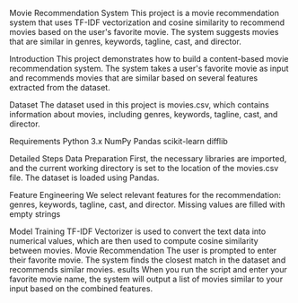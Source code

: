 Movie Recommendation System
This project is a movie recommendation system that uses TF-IDF vectorization and cosine similarity to recommend movies based on the user's favorite movie. The system suggests movies that are similar in genres, keywords, tagline, cast, and director.

Introduction
This project demonstrates how to build a content-based movie recommendation system. The system takes a user's favorite movie as input and recommends movies that are similar based on several features extracted from the dataset.

Dataset
The dataset used in this project is movies.csv, which contains information about movies, including genres, keywords, tagline, cast, and director.

Requirements
Python 3.x
NumPy
Pandas
scikit-learn
difflib

Detailed Steps
Data Preparation
First, the necessary libraries are imported, and the current working directory is set to the location of the movies.csv file. The dataset is loaded using Pandas.

Feature Engineering
We select relevant features for the recommendation: genres, keywords, tagline, cast, and director. Missing values are filled with empty strings

Model Training
TF-IDF Vectorizer is used to convert the text data into numerical values, which are then used to compute cosine similarity between movies.
Movie Recommendation
The user is prompted to enter their favorite movie. The system finds the closest match in the dataset and recommends similar movies.
esults
When you run the script and enter your favorite movie name, the system will output a list of movies similar to your input based on the combined features.

